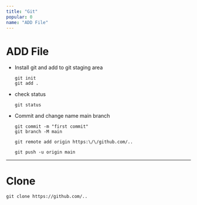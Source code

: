 ```yaml
---
title: "Git"
popular: 0
name: "ADD File"
---
```


# ADD File

- Install git and add to git staging area

  ```
  git init
  git add .
  ```

- check status

  ```
  git status
  ```

- Commit and change name main branch
  ```
  git commit -m "first commit"
  git branch -M main
  ```
  ```
  git remote add origin https:\/\/github.com/..
  ```
  ```
  git push -u origin main
  ```

---

# Clone

```
git clone https://github.com/..
```

